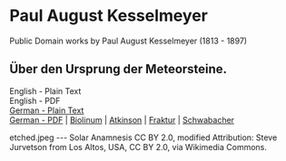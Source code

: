 # Paul August Kesselmeyer
Public Domain works by Paul August Kesselmeyer (1813 - 1897)

## Über den Ursprung der Meteorsteine.

English - Plain Text  
English - PDF  
[German - Plain Text](full-text-german-1.md)  
[German - PDF](https://cdn.solaranamnesis.com/PaulAugustKesselmeyer/kesselmeyer_german_1860_basker_pdflatex.pdf) | [Biolinum](https://cdn.solaranamnesis.com/PaulAugustKesselmeyer/kesselmeyer_german_1860_biolinum_pdflatex.pdf) | [Atkinson](https://cdn.solaranamnesis.com/PaulAugustKesselmeyer/kesselmeyer_german_1860_atkinson_pdflatex.pdf) | [Fraktur](https://cdn.solaranamnesis.com/PaulAugustKesselmeyer/kesselmeyer_german_1860_frak_pdflatex.pdf) | [Schwabacher](https://cdn.solaranamnesis.com/PaulAugustKesselmeyer/kesselmeyer_german_1860_swab_pdflatex.pdf)  

etched.jpeg --- Solar Anamnesis CC BY 2.0, modified Attribution: Steve Jurvetson from Los Altos, USA, CC BY 2.0, via Wikimedia Commons.
